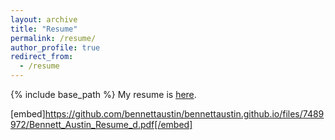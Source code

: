 ```yaml
---
layout: archive
title: "Resume"
permalink: /resume/
author_profile: true
redirect_from:
  - /resume
---
```


{% include base_path %}
My resume is [here](http://bennettaustin.github.io/files/Bennett_Austin_Resume_d.pdf).

[embed]https://github.com/bennettaustin/bennettaustin.github.io/files/7489972/Bennett_Austin_Resume_d.pdf[/embed]
